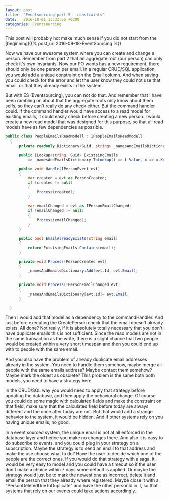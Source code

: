 ```yaml
---
layout: post
title:  "Eventsourcing part 5 - constraints"
date:   2016-10-01 13:33:55 +0200
categories: Eventsourcing
---
```

This post will probably not make much sense if you did not start from the [beginning]({% post_url 2016-09-18-EventSourcing %})

Now we have our awesome system where you can create and change a person. Remember from part 2 that an aggregate root (our person) can only check it's own invariants. Now our PO wants has a new requirement, there should only be one person per email.
In a regular CRUD/SQL application, you would add a unique constraint on the Email column. And when saving you could check for the error and let the user know they could not use that email, or that they already exists in the system.

But with ES (Eventsourcing), you can not do that. And remember that I have been rambling on about that the aggregate roots only know about them selfs, so they can't really do any check either. But the command handler could. If the command handler would have access to a read model for existing emails, it could easily check before creating a new person.
I would create a new read model that was designed for this purpose, so that all read models have as few dependencies as possible.

```cs
public class PeopleEmailsReadModell : IPeopleEmailsReadModell
  {
      private readonly Dictionary<Guid, string> _namesAndEmailsDictionary = new Dictionary<Guid, string>();

      public ILookup<string, Guid> ExistsingEmails
          => _namesAndEmailsDictionary.ToLookup(t => t.Value, x => x.Key);

      public void Handle(IPersonEvent evt)
      {
          var created = evt as PersonCreated;
          if (created != null)
          {
              Process(created);
          }

          var emailChanged = evt as IPersonEmailChanged;
          if (emailChanged != null)
          {
              Process(emailChanged);
          }
      }

      public bool EmailAlreadyExists(string email)
      {
          return ExistsingEmails.Contains(email);
      }

      private void Process(PersonCreated evt)
      {
          _namesAndEmailsDictionary.Add(evt.Id, evt.Email);
      }

      private void Process(IPersonEmailChanged evt)
      {
          _namesAndEmailsDictionary[evt.Id]= evt.Email;
      }

  }
```

Then I would add that model as a dependency to the commandHandler.
And just before executing the CreatePerson check that the email doesn't already exists.
All done? Not really, if it is absolutely totally necessary that you don't have duplicate emails this is not sufficient. Since the read models are not in the same transaction as the write, there is a slight chance that two people would be created within a very short timespan and then you could end up with to people with the same email.

And you also have the problem of already duplicate email addresses already in the system. You need to handle them somehow, maybe merge all people with the same emails address? Maybe contact them somehow? Maybe mark the oldest as obsolete?  This problem is the same both both models, you need to have a strategy here.

In the CRUD/SQL way you would need to apply that strategy before updating the database, and then apply the behavioral change. Of course you could do some magic with calculated fields and make the constraint on that field, make sure that the calculated field before today are always different and the once after today are not. But that would add a strange behavior to the system, it would be hidden. And if other systems rely on you having unique emails, no good.

In a event sourced system, the unique email is not at all enforced in the database layer and hence you make no changes there. And also it is easy to do subscribe to events, and you could plug in your strategy on a subscription.
Maybe the strategy is to send an email to that address and make the use choose what to do? Have the user to decide which one of the people are the correct ones. If you would do that strategy with a saga, it would be very easy to model and you could have a timeout so if the user don't make a choice within 7 days some default is applied. Or maybe the strategy would just be to mark the newest one as incorrect, delete it and email the person that they already where registered. Maybe close it with a "PersonDeletedDueToDuplicate" and have the other personId in it, so that systems that rely on our events could take actions accordingly.

